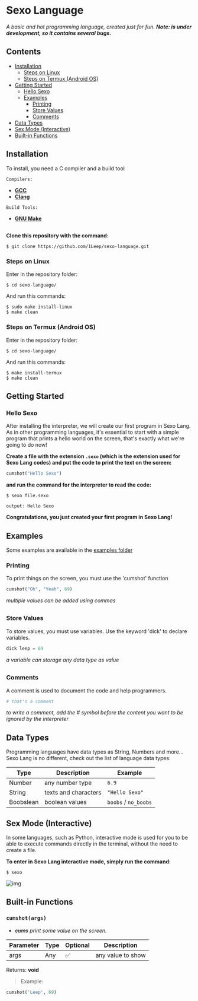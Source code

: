 # Sexo Language
_A basic and hot programming language, created just for fun. **Note: is under development, so it contains several bugs.**_ 

## Contents
- [Installation](#installation) 
  - [Steps on Linux](#steps-on-linux) 
  - [Steps on Termux (Android OS)](#steps-on-termux-android-os) 
- [Getting Started](#getting-started) 
  - [Hello Sexo](#hello-sexo) 
  - [Examples](#examples) 
    - [Printing](#printing) 
    - [Store Values](#store-values) 
    - [Comments](#comments) 
- [Data Types](#data-types) 
- [Sex Mode (Interactive)](#sex-mode-interactive) 
- [Built-in Functions](#built-in-functions) 

##

## Installation

To install, you need a C compiler and a build tool

`Compilers:`
* **[GCC](https://gcc.gnu.org/)**
* **[Clang](https://clang.llvm.org/)**

`Build Tools:`
* **[GNU Make](https://www.gnu.org/software/make/)**

##

**Clone this repository with the command:**
```
$ git clone https://github.com/1Leep/sexo-language.git
```

### Steps on Linux 

Enter in the repository folder:
```
$ cd sexo-language/
```

And run this commands:
```
$ sudo make install-linux
$ make clean
```

### Steps on Termux (Android OS) 

Enter in the repository folder:
```
$ cd sexo-language/
```

And run this commands:
```
$ make install-termux
$ make clean
```

##

## Getting Started

### Hello Sexo
After installing the interpreter, we will create our first program in Sexo Lang. 
As in other programming languages, it's essential to start with a simple program that prints a hello world on the screen, that's exactly what we're going to do now! 

**Create a file with the extension `.sexo` (which is the extension used for Sexo Lang codes)
and put the code to print the text on the screen:**
```py
cumshot("Hello Sexo") 
```
**and run the command for the interpreter to read the code:**
```
$ sexo file.sexo
```
```
output: Hello Sexo 
```

**Congratulations, you just created your first program in Sexo Lang!**

##

## Examples
Some examples are available in the [examples folder](https://github.com/1Leep/sexo-language/tree/main/examples) 

### Printing
To print things on the screen, you must use the 'cumshot' function 
```py
cumshot("Oh", "Yeah", 69) 
```
_multiple values can be added using commas_

##

### Store Values
To store values, you must use variables. Use the keyword 'dick' to declare variables. 
```py
dick leep = 69
```
_a variable can storage any data type as value_

##

### Comments
A comment is used to document the code and help programmers. 
```py
# that's a comment 
```
_to write a comment, add the # symbol before the content you want to be ignored by the interpreter_

##

## Data Types
Programming languages have data types as String, Numbers and more... 
Sexo Lang is no different, check out the list of language data types:

Type      |     Description      |  Example
----------|----------------------|----------------
Number    | any number type      | `6.9`
String    | texts and characters | `"Hello Sexo"`
Boobslean | boolean values       | `boobs` / `no_boobs`

##

## Sex Mode (Interactive) 
In some languages, such as Python, interactive mode is used for you to be able to execute commands directly in the terminal, without the need to create a file. 

**To enter in Sexo Lang interactive mode, simply run the command:**
```
$ sexo
```
![img](https://media.discordapp.net/attachments/802215195959230566/1008234306491138078/Screenshot_20220814-014215_Termux.png) 

##

## Built-in Functions

### `cumshot(args)`

- _~~cums~~ print some value on the screen._

Parameter | Type    | Optional |  Description      |
----------|---------|----------|-------------------|
args      | Any     |  ✅      | any value to show |

Returns: **void**

> Example:
```py
cumshot('Leep', 69)
```
